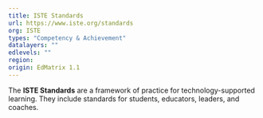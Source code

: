 ```yaml
---
title: ISTE Standards
url: https://www.iste.org/standards
org: ISTE
types: "Competency & Achievement"
datalayers: ""
edlevels: ""
region:
origin: EdMatrix 1.1
---
```

The **ISTE Standards** are a framework of practice for technology-supported learning. They include standards for students, educators, leaders, and coaches.
